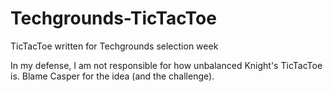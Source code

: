 # Techgrounds-TicTacToe
TicTacToe written for Techgrounds selection week

In my defense, I am not responsible for how unbalanced Knight's TicTacToe is.
Blame Casper for the idea (and the challenge).